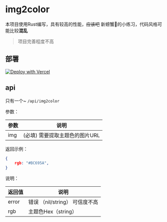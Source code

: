 # img2color
本项目使用Rust编写，具有较高的性能，~~应该吧~~
新螃蟹🦀的小练习，代码风格可能比较**混乱**

> 项目完善程度不高

## 部署
[![Deploy with Vercel](https://vercel.com/button)](https://vercel.com/new/clone?repository-url=https://github.com/yxlr123/img2color-vercel/)
## api

只有一个~ `/api/img2color`

参数：

| 参数                  | 说明                                 |
|----------------------|--------------------------------------|
| img                  | (必填) 需要提取主题色的图片URL           |

返回示例：

``` json
{
    rgb: "#BC695A",
}
```

说明：

| 返回值                   | 说明                                 |
|-------------------------|--------------------------------------|
| error                   | 错误 （nil/string）     可信度不高      |
| rgb                     | 主题色Hex（string）                    |              
